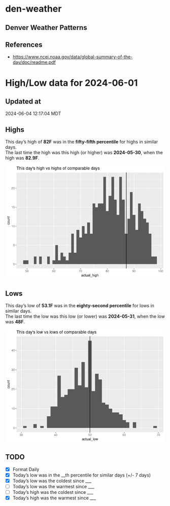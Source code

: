 

# den-weather

## Denver Weather Patterns

## References

- <https://www.ncei.noaa.gov/data/global-summary-of-the-day/doc/readme.pdf>

# High/Low data for 2024-06-01

## Updated at

2024-06-04 12:17:04 MDT

## Highs

This day’s high of **82F** was in the **fifty-fifth percentile** for
highs in similar days.  
The last time the high was this high (or higher) was **2024-05-30**,
when the high was **82.9F**.

![](readme_files/figure-commonmark/unnamed-chunk-4-1.png)

## Lows

This day’s low of **53.1F** was in the **eighty-second percentile** for
lows in similar days.  
The last time the low was this low (or lower) was **2024-05-31**, when
the low was **48F**.

![](readme_files/figure-commonmark/unnamed-chunk-6-1.png)

## TODO

- [x] Format Daily
- [x] Today’s low was in the \_\_th percentile for similar days (+/- 7
  days)
- [x] Today’s low was the coldest since \_\_\_
- [ ] Today’s low was the warmest since \_\_\_
- [ ] Today’s high was the coldest since \_\_\_
- [x] Today’s high was the warmest since \_\_\_
